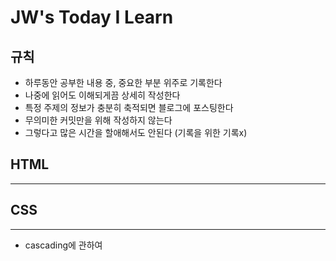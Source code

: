 # JW's Today I Learn

## 규칙

- 하루동안 공부한 내용 중, 중요한 부분 위주로 기록한다
- 나중에 읽어도 이해되게끔 상세히 작성한다
- 특정 주제의 정보가 충분히 축적되면 블로그에 포스팅한다
- 무의미한 커밋만을 위해 작성하지 않는다
- 그렇다고 많은 시간을 할애해서도 안된다 (기록을 위한 기록x)

## HTML

---

## CSS

---

- cascading에 관하여
